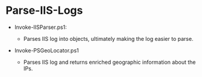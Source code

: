 # Parse-IIS-Logs
* Invoke-IISParser.ps1:<br>
  * Parses IIS log into objects, ultimately making the log easier to parse. 

* Invoke-PSGeoLocator.ps1<br>
  * Parses IIS log and returns enriched geographic information about the IPs.

